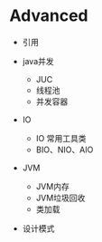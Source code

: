 # Advanced
- 引用
- java并发
	- JUC
	- 线程池
	- 并发容器

- IO
	- IO 常用工具类
	- BIO、NIO、AIO 
- JVM
	- JVM内存
	- JVM垃圾回收
	- 类加载

- 设计模式